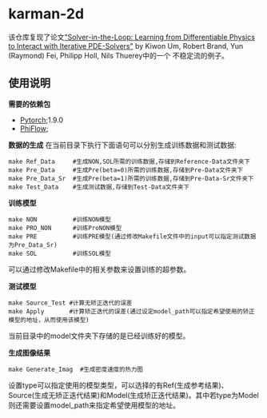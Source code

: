 # karman-2d

该仓库复现了论文["Solver-in-the-Loop: Learning from Differentiable Physics to Interact with Iterative PDE-Solvers"](http://arxiv.org/abs/2007.00016) by Kiwon Um, Robert Brand, Yun (Raymond) Fei, Philipp Holl, Nils Thuerey中的一个
不稳定流的例子。

## 使用说明
**需要的依赖包**
- [Pytorch](https://pytorch.org/);1.9.0
- [PhiFlow](https://github.com/tum-pbs/PhiFlow);

**数据的生成**
在当前目录下执行下面语句可以分别生成训练数据和测试数据:
```
make Ref_Data     #生成NON,SOL所需的训练数据,存储到Reference-Data文件夹下
make Pre_Data     #生成Pre(beta=0)所需的训练数据,存储到Pre-Data文件夹下
make Pre_Data_Sr  #生成Pre(beta=1)所需的训练数据,存储到Pre-Data-Sr文件夹下
make Test_Data    #生成测试数据,存储到Test-Data文件夹下
```

**训练模型**
```
make NON          #训练NON模型
make PRO_NON      #训练ProNON模型
make PRE          #训练PRE模型(通过修改Makefile文件中的input可以指定测试数据为Pre_Data_Sr)
make SOL          #训练SOL模型
```
可以通过修改Makefile中的相关参数来设置训练的超参数。

**测试模型**
```
make Source_Test #计算无矫正迭代的误差
make Apply       #计算矫正迭代的误差(通过设定model_path可以指定希望使用的矫正模型的地址，从而使用该模型)
```
当前目录中的model文件夹下存储的是已经训练好的模型。

**生成图像结果**
```
make Generate_Imag  #生成密度速度的热力图
```
设置type可以指定使用的模型类型，可以选择的有Ref(生成参考结果)、Source(生成无矫正迭代结果)和Model(生成矫正迭代结果)。其中若type为Model则还需要设置model_path来指定希望使用模型的地址。
